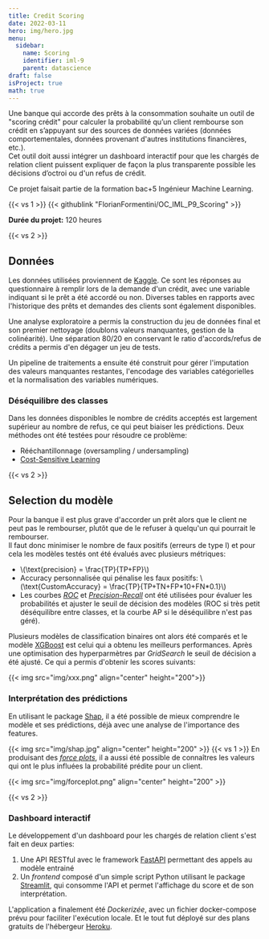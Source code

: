 ```yaml
---
title: Credit Scoring
date: 2022-03-11
hero: img/hero.jpg
menu:
  sidebar:
    name: Scoring
    identifier: iml-9
    parent: datascience
draft: false
isProject: true
math: true
---
```


Une banque qui accorde des prêts à la consommation souhaite un outil de "scoring crédit" pour calculer la probabilité qu’un client rembourse son crédit en s’appuyant sur des sources de données variées (données comportementales, données provenant d'autres institutions financières, etc.).  
Cet outil doit aussi intégrer un dashboard interactif pour que les chargés de relation client puissent expliquer de façon la plus transparente possible les décisions d’octroi ou d'un refus de crédit.

Ce projet faisait partie de la formation bac+5 Ingénieur Machine Learning.

{{< vs 1 >}}
{{< githublink "FlorianFormentini/OC_IML_P9_Scoring" >}}


**Durée du projet:** 120 heures

{{< vs 2 >}}

## Données
Les données utilisées proviennent de [Kaggle](https://www.kaggle.com/c/home-credit-default-risk/data). Ce sont les réponses au questionnaire à remplir lors de la demande d'un crédit, avec une variable indiquant si le prêt a été accordé ou non. Diverses tables en rapports avec l'historique des prêts et demandes des clients sont également disponibles.

Une analyse exploratoire a permis la construction du jeu de données final et son premier nettoyage (doublons valeurs manquantes, gestion de la colinéarité). Une séparation 80/20 en conservant le ratio d'accords/refus de crédits a permis d'en dégager un jeu de tests.

Un pipeline de traitements a ensuite été construit pour gérer l'imputation des valeurs manquantes restantes, l'encodage des variables catégorielles et la normalisation des variables numériques.

### Déséquilibre des classes
Dans les données disponibles le nombre de crédits acceptés est largement supérieur au nombre de refus, ce qui peut biaiser les prédictions. Deux méthodes ont été testées pour résoudre ce problème:
- Rééchantillonnage (oversampling / undersampling)
- [Cost-Sensitive Learning](https://machinelearningmastery.com/cost-sensitive-learning-for-imbalanced-classification/)

{{< vs 2 >}}

## Selection du modèle
Pour la banque il est plus grave d'accorder un prêt alors que le client ne peut pas le rembourser, plutôt que de le refuser à quelqu'un qui pourrait le rembourser.  
Il faut donc minimiser le nombre de faux positifs (erreurs de type I) et pour cela les modèles testés ont été évalués avec plusieurs métriques:
- \\(\text{precision} = \frac{TP}{TP+FP}\\)
- Accuracy personnalisée qui pénalise les faux positifs: \\(\text{CustomAccuracy} = \frac{TP}{TP+TN+FP\*10+FN\*0.1}\\)
- Les courbes [*ROC*](https://fr.wikipedia.org/wiki/Courbe_ROC) et [*Precision-Recall*](https://scikit-learn.org/stable/auto_examples/model_selection/plot_precision_recall.html#:~:text=The%20precision%2Drecall%20curve%20shows,a%20low%20false%20negative%20rate.) ont été utilisées pour évaluer les probabilités et ajuster le seuil de décision des modèles (ROC si très petit déséquilibre entre classes, et la courbe AP si le déséquilibre n'est pas géré).

Plusieurs modèles de classification binaires ont alors été comparés et le modèle [XGBoost](https://blent.ai/xgboost-tout-comprendre/) est celui qui a obtenu les meilleurs performances. Après une optimisation des hyperparmètres par *GridSearch* le seuil de décision a été ajusté. Ce qui a permis d'obtenir les scores suivants:

{{< img src="img/xxx.png" align="center"  height="200">}}
<!-- table avec scores + confusion matrix -->

### Interprétation des prédictions
En utilisant le package [Shap](https://shap.readthedocs.io/en/latest/index.html), il a été possible de mieux comprendre le modèle et ses prédictions, déjà avec une analyse de l'importance des features.

{{< img src="img/shap.jpg" align="center"  height="200" >}}
{{< vs 1 >}}
En produisant des [*force plots*](https://medium.com/mlearning-ai/shap-force-plots-for-classification-d30be430e195), il a aussi été possible de connaîtres les valeurs qui ont le plus influées la probabilité prédite pour un client.

{{< img src="img/forceplot.png" align="center"  height="200" >}}

{{< vs 2 >}}

### Dashboard interactif
Le développement d'un dashboard pour les chargés de relation client s'est fait en deux parties:
1. Une API RESTful avec le framework [FastAPI](https://fastapi.tiangolo.com/) permettant des appels au modèle entrainé
2. Un *frontend* composé d'un simple script Python utilisant le package [Streamlit](https://streamlit.io/), qui consomme l'API et permet l'affichage du score et de son interprétation.

L'application a finalement été *Dockerizée*, avec un fichier docker-compose prévu pour faciliter l'exécution locale. Et le tout fut déployé sur des plans gratuits de l'hébergeur [Heroku](https://www.heroku.com/).